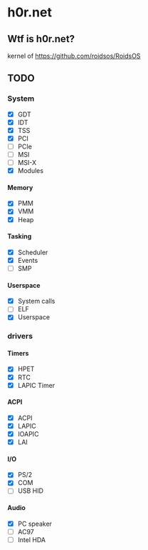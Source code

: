 # h0r.net
## Wtf is h0r.net?
kernel of https://github.com/roidsos/RoidsOS
## TODO
### System
- [x] GDT
- [x] IDT
- [X] TSS
- [x] PCI
- [ ] PCIe
- [ ] MSI
- [ ] MSI-X
- [x] Modules
#### Memory
- [x] PMM
- [x] VMM
- [x] Heap
#### Tasking
- [x] Scheduler
- [x] Events
- [ ] SMP
#### Userspace
- [x] System calls
- [ ] ELF
- [x] Userspace
### drivers
#### Timers
- [x] HPET
- [x] RTC
- [x] LAPIC Timer
#### ACPI
- [X] ACPI
- [x] LAPIC
- [x] IOAPIC
- [x] LAI
#### I/O
- [x] PS/2
- [x] COM
- [ ] USB HID
#### Audio
- [x] PC speaker
- [ ] AC97
- [ ] Intel HDA
<!--
#### Storage
- [ ] IDE
- [ ] SATA
- [ ] NVMe
#### Network
- [ ] RTL8139
- [ ] RTL8169
- [ ] E1000
#### USB
- [ ] UHCI
- [ ] OHCI
- [ ] EHCI
- [ ] XHCI 
#### Network
- [ ] Ethernet
- [ ] ARP
- [ ] IPv4
- [ ] ICMPv4
- [ ] TCP
- [ ] UDP
- [ ] DHCP
- [ ] HTTP
- [ ] Telnet
- [ ] SSL
- [ ] Or just LWIP
#### Partition tables
- [ ] MBR
- [ ] GPT 
#### Filesystems
- [ ] VFS
- [ ] TMPFS
- [ ] DEVTMPFS
- [ ] PROCFS
- [ ] SYSFS
- [ ] USTAR
- [ ] ILAR
- [ ] Ext2
- [ ] Fat32
- [ ] ISO9660
- [ ] NTFS
-->
